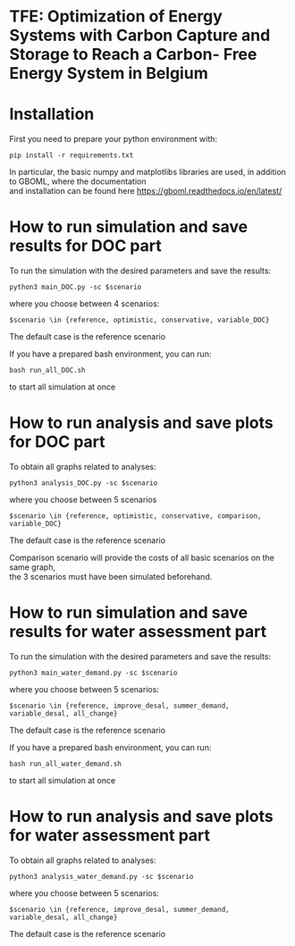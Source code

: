 # TFE: Optimization of Energy Systems with Carbon Capture and Storage to Reach a Carbon- Free Energy System in Belgium

# Installation
First you need to prepare your python environment with:   

`pip install -r requirements.txt`

In particular, the basic numpy and matplotlibs libraries are used, in addition to GBOML, where the documentation   
and installation can be found here https://gboml.readthedocs.io/en/latest/

# How to run simulation and save results for DOC part

To run the simulation with the desired parameters and save the results:

`python3 main_DOC.py -sc $scenario`

where you choose between 4 scenarios:    
 
`$scenario \in {reference, optimistic, conservative, variable_DOC}`   

The default case is the reference scenario

If you have a prepared bash environment, you can run: 

`bash run_all_DOC.sh`   

to start all simulation at once

# How to run analysis and save plots for DOC part

To obtain all graphs related to analyses:

`python3 analysis_DOC.py -sc $scenario`

where you choose between 5 scenarios

`$scenario \in {reference, optimistic, conservative, comparison, variable_DOC}`  

The default case is the reference scenario

Comparison scenario will provide the costs of all basic scenarios on the same graph,    
the 3 scenarios must have been simulated beforehand.

# How to run simulation and save results for water assessment part

To run the simulation with the desired parameters and save the results:

`python3 main_water_demand.py -sc $scenario`

where you choose between 5 scenarios:    
 
`$scenario \in {reference, improve_desal, summer_demand, variable_desal, all_change}`   

The default case is the reference scenario

If you have a prepared bash environment, you can run: 

`bash run_all_water_demand.sh`   

to start all simulation at once

# How to run analysis and save plots for water assessment part

To obtain all graphs related to analyses:

`python3 analysis_water_demand.py -sc $scenario`

where you choose between 5 scenarios:    
 
`$scenario \in {reference, improve_desal, summer_demand, variable_desal, all_change}`   

The default case is the reference scenario
